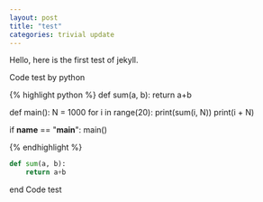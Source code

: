 ```yaml
---
layout: post
title: "test"
categories: trivial update
---
```

Hello, here is the first test of jekyll.

Code test by python

{% highlight python %}
def sum(a, b):
    return a+b

def main():
    N = 1000
    for i in range(20):
        print(sum(i, N))
        print(i + N)

if __name__ == "__main__":
    main()

{% endhighlight %}

```python
def sum(a, b):
    return a+b
```

end Code test

[twitter]: https://twitter.com/ami_GX
